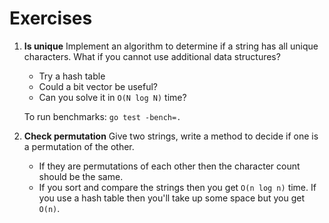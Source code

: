 # Exercises

1. **Is unique** Implement an algorithm to determine if a string has all unique
   characters. What if you cannot use additional data structures?
    * Try a hash table
    * Could a bit vector be useful?
    * Can you solve it in `O(N log N)` time?

    To run benchmarks: `go test -bench=.`

2. **Check permutation** Give two strings, write a method to decide if one is a
   permutation of the other.
    * If they are permutations of each other then the character count should be
      the same.
    * If you sort and compare the strings then you get `O(n log n)` time. If
      you use a hash table then you'll take up some space but you get `O(n)`.
